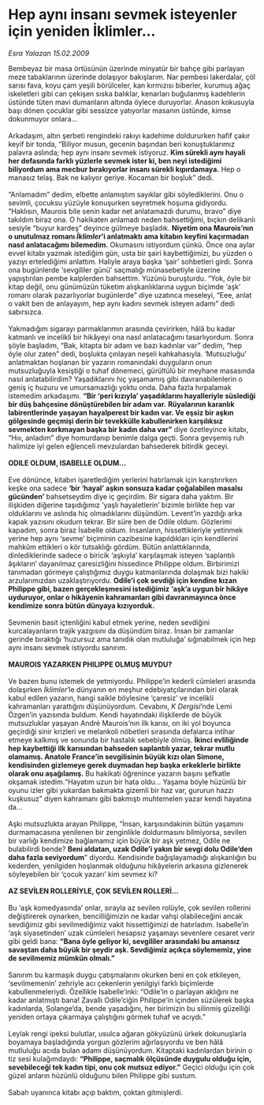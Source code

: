 # Hep aynı insanı sevmek isteyenler için yeniden İklimler...

*Esra Yalazan 15.02.2009*

<div class="taraf_structure_2col_1zq">
<div class="margen_n">



 <p>Bembeyaz bir masa örtüsünün üzerinde minyatür bir bahçe gibi parlayan meze tabaklarının üzerinde dolaşıyor bakışlarım. Nar pembesi lakerdalar, çöl sarısı fava, koyu çam yeşili börülceler, kan kırmızısı biberler, kurumuş ağaç iskeletleri gibi can çekişen sıska balıklar, kenarları buğulanmış kadehlerin üstünde tüten mavi dumanların altında öylece duruyorlar. Anason kokusuyla başı dönen çocuklar gibi sessizce yatıyorlar masanın üstünde, kimse dokunmuyor onlara... <br/><br/>Arkadaşım, altın şerbeti rengindeki rakıyı kadehime doldururken hafif çakır keyif bir tonda, “Biliyor musun, gecenin başından beri konuştuklarımız palavra aslında; hep aynı insanı sevmek istiyoruz. <b>Kim sürekli aynı hayali her defasında farklı yüzlerle sevmek ister ki, ben neyi istediğimi biliyordum ama mecbur bırakıyorlar insanı sürekli kıpırdamaya.</b> Hep o manasız telaş. Bak ne kalıyor geriye. Kocaman bir boşluk” dedi. <br/><br/>“Anlamadım” dedim, elbette anlamıştım sayıklar gibi söylediklerini. Onu o sevimli, çocuksu yüzüyle konuşurken seyretmek hoşuma gidiyordu. “Haklısın, Maurois bile senin kadar net anlatamazdı durumu, bravo” diye takıldım biraz ona. O hakikaten anlamadı neden bahsettiğimi, bıçkın delikanlı sesiyle “buyur kardeş” deyince gülmeye başladık. <b>Niyetim ona Maurois’nın o unutulmaz romanı <i>İklimler</i>’i anlatmaktı ama kitabın keyfini kaçırmadan nasıl anlatacağımı bilemedim.</b> Okumasını istiyordum çünkü. Önce ona aylar evvel kitabı yazmak istediğim gün, usta bir şairi kaybettiğimizi, bu yüzden o yazıyı ertelediğimi anlattım. Haliyle araya başka ‘şair’ sohbetleri girdi. Sonra ona bugünlerde ‘sevgililer günü’ saçmalığı münasebetiyle üzerine yapıştırılan pembe kalplerden bahsettim. Yüzünü buruşturdu. “Yok, öyle bir kitap değil, onu günümüzün tüketim alışkanlıklarına uygun biçimde ‘aşk’ romanı olarak pazarlıyorlar bugünlerde” diye uzatınca meseleyi, “Eee, anlat o vakit ben de anlayayım, hep aynı kadını sevmek isteyen adamı” dedi sabırsızca. <br/><br/>Yakmadığım sigarayı parmaklarımın arasında çevirirken, hâlâ bu kadar katmanlı ve incelikli bir hikâyeyi ona nasıl anlatacağımı tasarlıyordum. Sonra şöyle başladım, “Bak, kitapta bir adam ve bazı kadınlar var” dedim, “hep öyle olur zaten” dedi, boşlukta çınlayan neşeli kahkahasıyla. ‘Mutsuzluğu’ anlatmaktan hoşlanan bir yazarın romanındaki duyguların onun mutsuzluğuyla kesiştiği o tuhaf dönemeci, gürültülü bir meyhane masasında nasıl anlatabilirdim? Yaşadıklarını hiç yaşamamış gibi davranabilenlerin o geniş iç huzuru ve umursamazlığı yoktu onda. Daha fazla hırpalamak istemedim arkadaşımı. <b>“Bir ‘peri kızıyla’ yaşadıklarını hayalleriyle süslediği bir düş bahçesine dönüştürebilen bir adam var.</b> <b>Rüyalarının karanlık labirentlerinde yaşayan hayalperest bir kadın var. Ve eşsiz bir aşkın gölgesinde geçmişi derin bir tevekkülle kabullenirken karşılıksız sevmekten korkmayan başka bir kadın daha var”</b> diye özetleyince kitabı, “Hııı, anladım” diye homurdanıp benimle dalga geçti. Sonra gevşemiş ruh halimize iyi gelen eğlenceli mevzulardan bahsederek bitirdik geceyi. <b><br/><br/>ODILE OLDUM, ISABELLE OLDUM... </b><br/><br/>Eve dönünce, kitabın işaretlediğim yerlerini hatırlamak için karıştırırken keşke ona sadece <b>‘bir ‘hayal’ aşkın sonsuza kadar çoğalabilen masalsı gücünden’</b> bahsetseydim diye iç geçirdim. Bir sigara daha yaktım. Bir ilişkiden diğerine taşıdığımız ‘yaşlı hayaletlerin’ bizimle birlikte hep var olduklarını ve aslında hiç olmadıklarını düşündüm. Levent’in yazdığı arka kapak yazısını okudum tekrar. Bir süre ben de Odile oldum. Gözlerimi kapadım, sonra biraz İsabelle oldum. İnsanların, hissettikleriyle yetinmek yerine hep aynı ‘sevme’ biçiminin cazibesine kapıldıkları için kendilerini mahkûm ettikleri o kör tutsaklığı gördüm. Bütün anlattıklarında, dinlediklerinde sadece o biricik ‘aşkıyla’ karşılaşmak isteyen ‘saplantılı âşıkların’ dayanılmaz çaresizliğini hissedince Philippe oldum. Birbirimizi tanımadan görmeye çalıştığımız duygu katmanlarında dolaşmak bizi hakiki arzularımızdan uzaklaştırıyordu. <b>Odile’i çok sevdiği için kendine kızan Philippe gibi, bazen gerçekleşmesini istediğimiz ‘aşk’a uygun bir hikâye uyduruyor, onlar o hikâyenin kahramanları gibi davranmayınca önce kendimize sonra bütün dünyaya kızıyorduk.</b> <br/><br/>Sevmenin basit içtenliğini kabul etmek yerine, neden sevdiğini kurcalayanların trajik yazgısını da düşündüm biraz. İnsan bir zamanlar gerinde bıraktığı ‘huzursuz ama tanıdık olan mutluluğa’ sığınabilmek için hep aynı insanı sevmek istiyordu sanırım. <b><br/><br/>MAUROIS YAZARKEN PHILIPPE OLMUŞ MUYDU? </b><br/><br/>Ve bazen bunu istemek de yetmiyordu. Philippe’in kederli cümleleri arasında dolaşırken <i>İklimler</i>’le dünyanın en meşhur edebiyatçılarından biri olarak kabul edilen yazarın, hangi saikle böylesine ‘çaresiz’ ve incelikli kahramanları yarattığını düşünüyordum. Cevabını, <i>K Dergisi</i>’nde Lemi Özgen’in yazısında buldum. Kendi hayatındaki ilişkilerde de büyük mutsuzluklar yaşayan André Maurois’nın ilk karısı, on iki yol boyunca geçirdiği sinir krizleri ve melankoli nöbetleri sırasında defalarca intihar etmeye kalkmış ve sonunda bir hastalık sebebiyle ölmüş. <b>İkinci evliliğinde hep kaybettiği ilk karısından bahseden saplantılı yazar, tekrar mutlu olamamış. Anatole France’in sevgilisinin büyük kızı olan Simone, kendisinden gizlemeye gerek duymadan hep başka erkeklerle birlikte olarak onu aşağılamış.</b> Bu hakikati öğrenince yazarın başını şefkatle okşamak istedim.“Hayatım uzun bir hata oldu... Yaşama böyle hüzünlü bir oyunu izler gibi yukardan bakmakta gizemli bir haz var, gururun hazzı kuşkusuz” diyen kahramanı gibi bakmıştı muhtemelen yazar kendi hayatına da... <br/><br/>Aşkı mutsuzlukta arayan Philippe, “İnsan, karşısındakinin bütün yaşamını durmamacasına yenilenen bir zenginlikle doldurmasını bilmiyorsa, sevilen bir varlığı kendimize bağlamamız için büyük bir aşk yetmez, Odile ne bulabilirdi bende? <b>Beni aldatan, uzak Odile’i yakın bir sevgi dolu Odile’den daha fazla seviyordum</b>” diyordu. Kendisinde bağışlayamadığı alışkanlığın bu kederden, yenilgiden hoşlanmak olduğunu hikâyelerin arkasına gizlenerek söyleyebilen bir ‘çocuk yazarı’ kim sevmez ki?<b> <br/><br/>AZ SEVİLEN ROLLERİYLE, ÇOK SEVİLEN ROLLERİ...</b> <br/><br/>Bu ‘aşk komedyasında’ onlar, sırayla az sevilen rolüyle, çok sevilen rollerini değiştirerek oynarken, bencilliğimizin ne kadar vahşi olabileceğini ancak sevdiğimiz gibi sevilmediğimiz vakit hissettiğimizi de hatırladım. Isabelle’in ‘aşk siyasetinden’ uzak cümleleri hesapsız yaşamayı sevenlere cesaret verir gibi geldi bana: <b>“Bana öyle geliyor ki, sevgililer arasındaki bu amansız savaştan daha büyük bir şeydir aşk. Sevdiğimiz açıkça söylememiz, yine de sevilmemiz mümkün olmalı.”</b> <br/><br/>Sanırım bu karmaşık duygu çatışmalarını okurken beni en çok etkileyen, ‘sevilmemenin’ zehriyle acı çekenlerin yenilgiyi farklı biçimlerde kabullenmeleriydi. Özellikle Isabelle’inki: “Odile’in o parlayan aklığını ne kadar anlatmıştı bana! Zavallı Odile’ciğin Philippe’in içinden süzülerek başka kadınlarda, Solange’da, bende yaşadığını, her birimizin bu silinmiş güzelliği yeniden ortaya çıkarmaya çalıştığını görmek tuhaf ve acıydı.” <br/><br/>Leylak rengi ipeksi bulutlar, usulca ağaran gökyüzünü ürkek dokunuşlarla boyamaya başladığında yorgun gözlerim ağırlaşıyordu ve ben hâlâ mutluluğu acıda bulan adamı düşünüyordum. Kitaptaki kadınlardan birinin o tiz sesi kulağımdaydı: <b>“Philippe, saçmalık ölçüsünde duygulu olduğu için, sevebileceği tek kadın tipi, onu çok mutsuz ediyor.”</b> Geçici olduğu için çok güzel anların hüzünlü olduğunu bilen Philippe gibi sustum. <br/><br/>Sabah uyanınca kitabı açıp baktım, çoktan gitmişlerdi.</p>
<br/>
<br/>
<br/>



<br/>


<div id="taraf_not">
</div>

</div>


</div>
